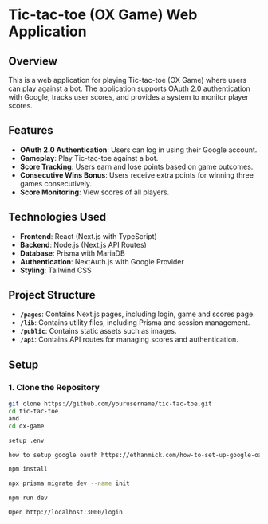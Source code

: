 # Tic-tac-toe (OX Game) Web Application

## Overview

This is a web application for playing Tic-tac-toe (OX Game) where users can play against a bot. The application supports OAuth 2.0 authentication with Google, tracks user scores, and provides a system to monitor player scores.

## Features

- **OAuth 2.0 Authentication**: Users can log in using their Google account.
- **Gameplay**: Play Tic-tac-toe against a bot.
- **Score Tracking**: Users earn and lose points based on game outcomes.
- **Consecutive Wins Bonus**: Users receive extra points for winning three games consecutively.
- **Score Monitoring**: View scores of all players.

## Technologies Used

- **Frontend**: React (Next.js with TypeScript)
- **Backend**: Node.js (Next.js API Routes)
- **Database**: Prisma with MariaDB
- **Authentication**: NextAuth.js with Google Provider
- **Styling**: Tailwind CSS

## Project Structure

- **`/pages`**: Contains Next.js pages, including login, game and scores page.
- **`/lib`**: Contains utility files, including Prisma and session management.
- **`/public`**: Contains static assets such as images.
- **`/api`**: Contains API routes for managing scores and authentication.

## Setup

### 1. Clone the Repository

```bash
git clone https://github.com/yourusername/tic-tac-toe.git
cd tic-tac-toe
and
cd ox-game

setup .env

how to setup google oauth https://ethanmick.com/how-to-set-up-google-oauth-with-next-js-using-next-auth/

npm install

npx prisma migrate dev --name init

npm run dev

Open http://localhost:3000/login
```
